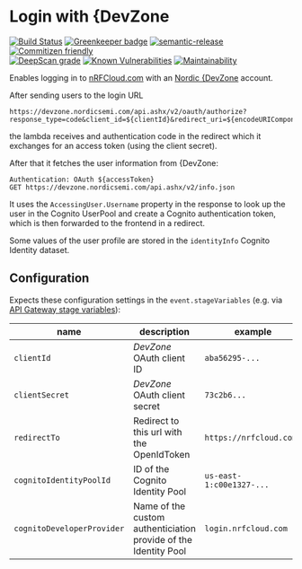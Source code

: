 # Login with {DevZone

[![Build Status](https://travis-ci.org/nRFCloud/devzone-oauth.svg?branch=saga)](https://travis-ci.org/nRFCloud/devzone-oauth)
[![Greenkeeper badge](https://badges.greenkeeper.io/nrfcloud/devzone-oauth.svg)](https://greenkeeper.io/)
[![semantic-release](https://img.shields.io/badge/%20%20%F0%9F%93%A6%F0%9F%9A%80-semantic--release-e10079.svg)](https://github.com/semantic-release/semantic-release)
[![Commitizen friendly](https://img.shields.io/badge/commitizen-friendly-brightgreen.svg)](http://commitizen.github.io/cz-cli/)  
[![DeepScan grade](https://deepscan.io/api/projects/2118/branches/10525/badge/grade.svg)](https://deepscan.io/dashboard#view=project&pid=2118&bid=10525)
[![Known Vulnerabilities](https://snyk.io/test/github/nrfcloud/devzone-oauth/badge.svg?targetFile=package.json)](https://snyk.io/test/github/nrfcloud/devzone-oauth?targetFile=package.json)
[![Maintainability](https://api.codeclimate.com/v1/badges/096e1c169b06f283478d/maintainability)](https://codeclimate.com/github/nRFCloud/devzone-oauth/maintainability)

Enables logging in to [nRFCloud.com](https://nrfcloud.com/) with an [Nordic {DevZone](https://devzone.nordicsemi.com/) account.

After sending users to the login URL
```
https://devzone.nordicsemi.com/api.ashx/v2/oauth/authorize?response_type=code&client_id=${clientId}&redirect_uri=${encodeURIComponent(redirectUri)}`
```
the lambda receives and authentication code in the redirect
which it exchanges for an access token (using the client secret).

After that it fetches the user information from {DevZone:
```
Authentication: OAuth ${accessToken}
GET https://devzone.nordicsemi.com/api.ashx/v2/info.json
```

It uses the `AccessingUser.Username` property in the response to 
look up the user in the Cognito UserPool and create a 
Cognito authentication token, which is then forwarded to the frontend
in a redirect.

Some values of the user profile are stored in the `identityInfo`
Cognito Identity dataset.

## Configuration

Expects these configuration settings in the `event.stageVariables` 
(e.g. via [API Gateway stage variables](https://docs.aws.amazon.com/apigateway/latest/developerguide/stage-variables.html)):

| name | description | example |
|------|-------------|---------|
| `clientId` | *DevZone* OAuth client ID | `aba56295-...` |
| `clientSecret` | *DevZone* OAuth client secret | `73c2b6...` |
| `redirectTo` | Redirect to this url with the OpenIdToken | `https://nrfcloud.com/` |
| `cognitoIdentityPoolId` | ID of the Cognito Identity Pool | `us-east-1:c00e1327-...` |
| `cognitoDeveloperProvider` | Name of the custom authenticiation provide of the Identity Pool | `login.nrfcloud.com` |
